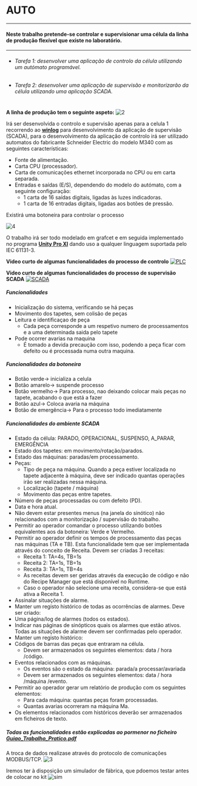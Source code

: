 # AUTO
___

#### Neste trabalho pretende-se controlar e supervisionar uma célula da linha de produção flexível que existe no laboratório.
___
* ###### Tarefa 1: desenvolver uma aplicação de controlo da célula utilizando um autómato programável.
* ###### Tarefa 2: desenvolver uma aplicação de supervisão e monitorizarão da célula utilizando uma aplicação SCADA.

#
#
#
**A linha de produção tem o seguinte aspeto:**
![2](https://user-images.githubusercontent.com/35969631/51605293-8d283c80-1f06-11e9-8dab-bf1868a8445f.PNG)

Irá ser desenvolvida o controlo e supervisão apenas para a celula 1 recorrendo ao [**winlog**](https://www.sielcosistemi.com/en/download/public/winlog_lite.html) para desenvolvimento da aplicação de supervisão (SCADA), para o desenvolvimento da aplicação de controlo irá ser utilizado automatos  do fabricante Schneider Electric do modelo M340 com as seguintes características:
* Fonte de alimentação.
* Carta CPU (processador).
* Carta de comunicações ethernet incorporada no CPU ou em carta separada.
* Entradas e saídas (E/S), dependendo do modelo do autómato, com a seguinte configuração:
  * 1 carta de 16 saídas digitais, ligadas às luzes indicadoras.
  * 1 carta de 16 entradas digitais, ligadas aos botões de pressão.
 
 Existirá uma botoneira para controlar o processo
 
 ![4](https://user-images.githubusercontent.com/35969631/51605291-8d283c80-1f06-11e9-875c-db5802683bae.PNG)


O trabalho irá ser todo modelado em grafcet e em seguida implementado no programa [**Unity Pro Xl**](https://www.se.com/br/pt/faqs/FA291015/) dando uso a qualquer linguagem suportada pelo IEC 61131-3. 


**Video curto de algumas funcionalidades do processo de controlo**
[![PLC](http://img.youtube.com/vi/UpqLWS-f7dw/0.jpg)](https://www.youtube.com/watch?v=UpqLWS-f7dw)

**Video curto de algumas funcionalidades do processo de supervisão SCADA**
[![SCADA](http://img.youtube.com/vi/c-R79pKhEeU/0.jpg)](https://youtu.be/c-R79pKhEeU)

##### Funcionalidades
* Inicialização do sistema, verificando se há peças
* Movimento dos tapetes, sem colisão de peças
* Leitura e identificaçao de peça
  * Cada peça corresponde a um respetivo numero de processamentos e a uma determinada saida pelo tapete
* Pode ocorrer avarias na maquina
  * É tomado a devida precaução com isso, podendo a peça ficar com defeito ou é processada numa outra maquina.
  
 ##### Funcionalidades da botoneira
 * Botão verde-> inicializa a celula
 * Botão amarelo-> suspende processo
 * Botão vermelho-> Para processo, nao deixando colocar mais peças no tapete, acabando o que está a fazer
 * Botão azul-> Coloca avaria na máquina
 * Botão de emergência-> Para o processo todo imediatamente 

 ##### Funcionalidades do ambiente SCADA
* Estado da célula: PARADO, OPERACIONAL, SUSPENSO, A_PARAR, EMERGÊNCIA
* Estado dos tapetes: em movimento/rotação/parados.
* Estado das máquinas: paradas/em processamento.
* Peças:
  * Tipo de peça na máquina. Quando a peça estiver localizada no tapete adjacente à
máquina, deve ser indicado quantas operações irão ser realizadas nessa máquina.
  * Localização (tapete / máquina)
  * Movimento das peças entre tapetes.
* Número de peças processadas ou com defeito (PD).
* Data e hora atual.
* Não devem estar presentes menus (na janela do sinótico) não relacionados com a monitorização / supervisão do trabalho.
* Permitir ao operador comandar o processo utilizando botões equivalentes aos da botoneira: Verde e
Vermelho.
* Permitir ao operador definir os tempos de processamento das peças nas máquinas (TA e TB). Esta
funcionalidade tem que ser implementada através do conceito de Receita. Devem ser criadas 3
receitas:
  * Receita 1: TA=4s, TB=1s
  * Receita 2: TA=1s, TB=1s
  * Receita 3: TA=1s, TB=4s
  * As receitas devem ser geridas através da execução de código e não do Recipe Manager que está
disponível no Runtime.
  * Caso o operador não selecione uma receita, considera-se que está ativa a Receita 1.
* Assinalar situações de alarme.
* Manter um registo histórico de todas as ocorrências de alarmes. Deve ser criado:
* Uma página/log de alarmes (todos os estados).
* Indicar nas páginas de sinópticos quais os alarmes que estão ativos. Todas as situações de alarme
devem ser confirmadas pelo operador.
* Manter um registo histórico:
* Códigos de barras das peças que entraram na célula.
  * Devem ser armazenados os seguintes elementos: data / hora /código.
* Eventos relacionados com as máquinas.
  * Os eventos são o estado da máquina: parada/a processar/avariada
  * Devem ser armazenados os seguintes elementos: data / hora /máquina /evento.
* Permitir ao operador gerar um relatório de produção com os seguintes elementos:
  * Para cada máquina: quantas peças foram processadas.
  * Quantas avarias ocorreram na máquina Ma.
* Os elementos relacionados com históricos deverão ser armazenados em ficheiros de texto. 

 ##### Todas as funcionalidades estão explicadas ao pormenor no ficheiro [Guiao_Trabalho_Pratico.pdf](https://github.com/fabiouds/AUTO/blob/master/Guiao_Trabalho_Pratico.pdf) 

A troca de dados realizase através do protocolo de comunicações MODBUS/TCP.
![3](https://user-images.githubusercontent.com/35969631/51605292-8d283c80-1f06-11e9-8e4e-e4695b40e7b5.PNG)

Iremos ter à disposição um simulador de fábrica, que pdoemos testar antes de colocar no kit
![sim](https://user-images.githubusercontent.com/35969631/51605294-8dc0d300-1f06-11e9-8c1c-6938874cbbb6.PNG)
